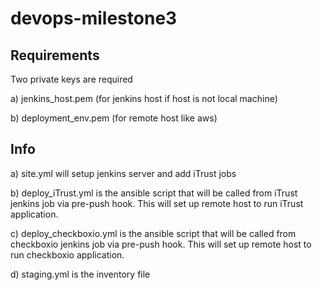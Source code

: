 # devops-milestone3

## Requirements

Two private keys are required

a) jenkins_host.pem (for jenkins host if host is not local machine)

b) deployment_env.pem (for remote host like aws)

## Info

a) site.yml will setup jenkins server and add iTrust jobs

b) deploy_iTrust.yml is the ansible script that will be called from iTrust jenkins job via pre-push hook. This will set up remote host to run iTrust application.

c) deploy_checkboxio.yml is the ansible script that will be called from checkboxio jenkins job via pre-push hook. This will set up remote host to run checkboxio application.

d) staging.yml is the inventory file


